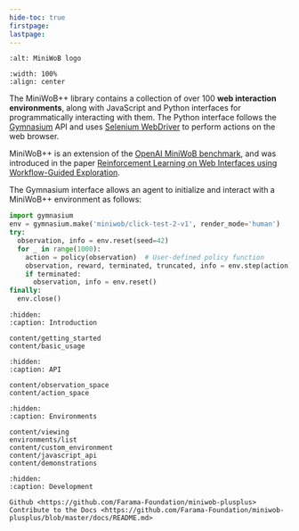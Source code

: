 ```yaml
---
hide-toc: true
firstpage:
lastpage:
---
```



```{project-logo} _static/img/miniwobplusplus-text.png
:alt: MiniWoB logo
```

```{image} _static/img/showcase.gif
:width: 100%
:align: center
```

The MiniWoB++ library contains a collection of over 100 **web interaction environments**,
along with JavaScript and Python interfaces for programmatically interacting with them.
The Python interface follows the [Gymnasium](https://gymnasium.farama.org/) API
and uses [Selenium WebDriver](https://www.selenium.dev/documentation/webdriver/)
to perform actions on the web browser.

MiniWoB++ is an extension of the
[OpenAI MiniWoB benchmark](http://proceedings.mlr.press/v70/shi17a/shi17a.pdf),
and was introduced in the paper
[Reinforcement Learning on Web Interfaces using Workflow-Guided
Exploration](https://arxiv.org/abs/1802.08802).

The Gymnasium interface allows an agent to initialize and interact with a MiniWoB++ environment as follows:
```python
import gymnasium
env = gymnasium.make('miniwob/click-test-2-v1', render_mode='human')
try:
  observation, info = env.reset(seed=42)
  for _ in range(1000):
    action = policy(observation)  # User-defined policy function
    observation, reward, terminated, truncated, info = env.step(action)
    if terminated:
      observation, info = env.reset()
finally:
  env.close()
```

```{toctree}
:hidden:
:caption: Introduction

content/getting_started
content/basic_usage
```

```{toctree}
:hidden:
:caption: API

content/observation_space
content/action_space
```

```{toctree}
:hidden:
:caption: Environments

content/viewing
environments/list
content/custom_environment
content/javascript_api
content/demonstrations
```

```{toctree}
:hidden:
:caption: Development

Github <https://github.com/Farama-Foundation/miniwob-plusplus>
Contribute to the Docs <https://github.com/Farama-Foundation/miniwob-plusplus/blob/master/docs/README.md>
```
